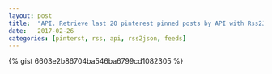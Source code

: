 ```yaml
---
layout: post
title:  "API. Retrieve last 20 pinterest pinned posts by API with Rss2Json."
date:   2017-02-26
categories: [pinterst, rss, api, rss2json, feeds]
---
```


{% gist 6603e2b86704ba546ba6799cd1082305 %}
